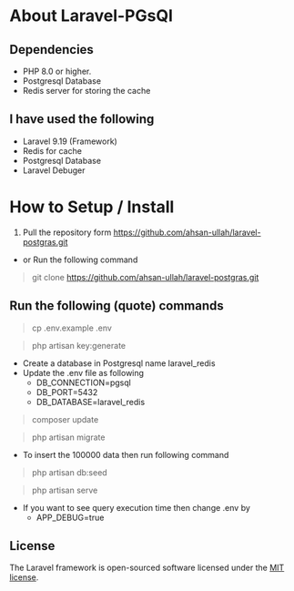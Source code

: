 
# About Laravel-PGsQl
## Dependencies
- PHP 8.0 or higher.
- Postgresql Database
- Redis server for storing the cache
## I have used the following
- Laravel 9.19 (Framework)
- Redis for cache
- Postgresql Database 
- Laravel Debuger
# How to Setup / Install
1. Pull the repository form 
https://github.com/ahsan-ullah/laravel-postgras.git
- or Run the following command 
> git clone https://github.com/ahsan-ullah/laravel-postgras.git

## Run the following (quote) commands

> cp .env.example .env

> php artisan key:generate

- Create a database in Postgresql name laravel_redis
- Update the .env file as following
    - DB_CONNECTION=pgsql
    - DB_PORT=5432
    - DB_DATABASE=laravel_redis
> composer update

> php artisan migrate
- To insert the 100000 data then run following command
> php artisan db:seed

> php artisan serve

- If you want to see query execution time then change .env by 
    - APP_DEBUG=true
## License

The Laravel framework is open-sourced software licensed under the [MIT license](https://opensource.org/licenses/MIT).
